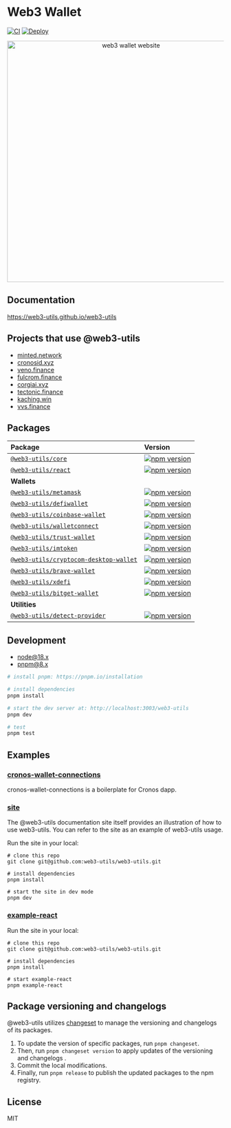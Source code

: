 # Web3 Wallet

[![CI](https://github.com/web3-utils/web3-utils/actions/workflows/ci.yml/badge.svg)](https://github.com/web3-utils/web3-utils/actions/workflows/ci.yml) [![Deploy](https://github.com/web3-utils/web3-utils/actions/workflows/deploy.yml/badge.svg)](https://github.com/web3-utils/web3-utils/actions/workflows/deploy.yml)

<p align="center">
  <a href="https://web3-utils.github.io/web3-utils" target="_blank">
    <img width="560px" src="site/public/images/site-home-screenshot.png?v3" alt="web3 wallet website" />
  </a>
</p>

## Documentation

https://web3-utils.github.io/web3-utils

## Projects that use @web3-utils

- [minted.network](https://minted.network/)
- [cronosid.xyz](https://cronosid.xyz/)
- [veno.finance](https://veno.finance/)
- [fulcrom.finance](https://fulcrom.finance/)
- [corgiai.xyz](https://corgiai.xyz/)
- [tectonic.finance](https://tectonic.finance/)
- [kaching.win](https://kaching.win/)
- [vvs.finance](https://vvs.finance/)

## Packages

| Package                                                                              | Version                                                                                                                                                  |
| :----------------------------------------------------------------------------------- | :------------------------------------------------------------------------------------------------------------------------------------------------------- |
| [`@web3-utils/core`](packages/core)                                                 | [![npm version](https://badge.fury.io/js/@web3-utils%2Fcore.svg)](https://badge.fury.io/js/@web3-utils%2Fcore)                                         |
| [`@web3-utils/react`](packages/react)                                               | [![npm version](https://badge.fury.io/js/@web3-utils%2Freact.svg)](https://badge.fury.io/js/@web3-utils%2Freact)                                       |
| **Wallets**                                                                          |                                                                                                                                                          |
| [`@web3-utils/metamask`](packages/wallets/metamask)                                 | [![npm version](https://badge.fury.io/js/@web3-utils%2Fmetamask.svg)](https://badge.fury.io/js/@web3-utils%2Fmetamask)                                 |
| [`@web3-utils/defiwallet`](packages/wallets/defiwallet)                             | [![npm version](https://badge.fury.io/js/@web3-utils%2Fdefiwallet.svg)](https://badge.fury.io/js/@web3-utils%2Fdefiwallet)                             |
| [`@web3-utils/coinbase-wallet`](packages/wallets/coinbase-wallet)                   | [![npm version](https://badge.fury.io/js/@web3-utils%2Fcoinbase-wallet.svg)](https://badge.fury.io/js/@web3-utils%2Fcoinbase-wallet)                   |
| [`@web3-utils/walletconnect`](packages/wallets/walletconnect)                       | [![npm version](https://badge.fury.io/js/@web3-utils%2Fwalletconnect.svg)](https://badge.fury.io/js/@web3-utils%2Fwalletconnect)                       |
| [`@web3-utils/trust-wallet`](packages/wallets/trust-wallet)                         | [![npm version](https://badge.fury.io/js/@web3-utils%2Ftrust-wallet.svg)](https://badge.fury.io/js/@web3-utils%2Ftrust-wallet)                         |
| [`@web3-utils/imtoken`](packages/wallets/imtoken)                                   | [![npm version](https://badge.fury.io/js/@web3-utils%2Fimtoken.svg)](https://badge.fury.io/js/@web3-utils%2Fimtoken)                                   |
| [`@web3-utils/cryptocom-desktop-wallet`](packages/wallets/cryptocom-desktop-wallet) | [![npm version](https://badge.fury.io/js/@web3-utils%2Fcryptocom-desktop-wallet.svg)](https://badge.fury.io/js/@web3-utils%2Fcryptocom-desktop-wallet) |
| [`@web3-utils/brave-wallet`](packages/wallets/brave-wallet)                         | [![npm version](https://badge.fury.io/js/@web3-utils%2Fbrave-wallet.svg)](https://badge.fury.io/js/@web3-utils%2Fbrave-wallet)                         |
| [`@web3-utils/xdefi`](packages/wallets/xdefi)                                       | [![npm version](https://badge.fury.io/js/@web3-utils%2Fxdefi.svg)](https://badge.fury.io/js/@web3-utils%2Fxdefi)                                       |
| [`@web3-utils/bitget-wallet`](packages/wallets/bitget-wallet)                       | [![npm version](https://badge.fury.io/js/@web3-utils%2Fbitget-wallet.svg)](https://badge.fury.io/js/@web3-utils%2Fbitget-wallet)                       |
| **Utilities**                                                                        |                                                                                                                                                          |
| [`@web3-utils/detect-provider`](packages/detect-provider)                           | [![npm version](https://badge.fury.io/js/@web3-utils%2Fdetect-provider.svg)](https://badge.fury.io/js/@web3-utils%2Fdetect-provider)                   |

## Development

- [node@18.x](https://nodejs.org/en)
- [pnpm@8.x](https://pnpm.io/installation)

```bash
# install pnpm: https://pnpm.io/installation

# install dependencies
pnpm install

# start the dev server at: http://localhost:3003/web3-utils
pnpm dev

# test
pnpm test
```

## Examples

### [cronos-wallet-connections](https://github.com/kentimsit/cronos-wallet-connections)

cronos-wallet-connections is a boilerplate for Cronos dapp.

### [site](./site)

The @web3-utils documentation site itself provides an illustration of how to use web3-utils. You can refer to the site as an example of web3-utils usage.

Run the site in your local:

```
# clone this repo
git clone git@github.com:web3-utils/web3-utils.git

# install dependencies
pnpm install

# start the site in dev mode
pnpm dev
```

### [example-react](./packages/examples/react/)

Run the site in your local:

```
# clone this repo
git clone git@github.com:web3-utils/web3-utils.git

# install dependencies
pnpm install

# start example-react
pnpm example-react
```

## Package versioning and changelogs

@web3-utils utilizes [changeset](https://github.com/changesets/changesets) to manage the versioning and changelogs of its packages.

1. To update the version of specific packages, run `pnpm changeset`.
2. Then, run `pnpm changeset version` to apply updates of the versioning and changelogs .
3. Commit the local modifications.
4. Finally, run `pnpm release` to publish the updated packages to the npm registry.

## License

MIT
